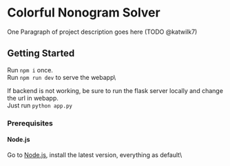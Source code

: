 # Colorful Nonogram Solver

One Paragraph of project description goes here (TODO @katwilk7)

## Getting Started

Run `npm i` once.\
Run `npm run dev` to serve the webapp\

If backend is not working, be sure to run the flask server locally and change the url in webapp.\
Just run `python app.py`

### Prerequisites

#### Node.js
Go to [Node.js](https://nodejs.org/en), install the latest version, everything as default\
